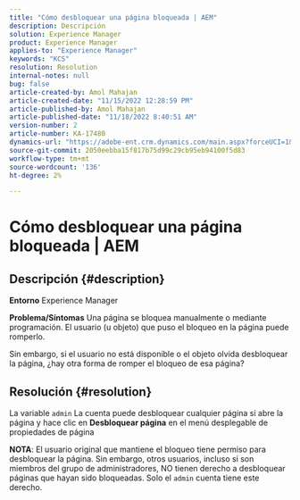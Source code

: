 ```yaml
---
title: "Cómo desbloquear una página bloqueada | AEM"
description: Descripción
solution: Experience Manager
product: Experience Manager
applies-to: "Experience Manager"
keywords: "KCS"
resolution: Resolution
internal-notes: null
bug: false
article-created-by: Amol Mahajan
article-created-date: "11/15/2022 12:28:59 PM"
article-published-by: Amol Mahajan
article-published-date: "11/18/2022 8:40:51 AM"
version-number: 2
article-number: KA-17480
dynamics-url: "https://adobe-ent.crm.dynamics.com/main.aspx?forceUCI=1&pagetype=entityrecord&etn=knowledgearticle&id=0b30dc0f-e164-ed11-9561-6045bd006a22"
source-git-commit: 2050eebba15f817b75d99c29cb95eb94100f5d83
workflow-type: tm+mt
source-wordcount: '136'
ht-degree: 2%

---
```


# Cómo desbloquear una página bloqueada | AEM

## Descripción {#description}

<b>Entorno</b>
Experience Manager


<b>Problema/Síntomas</b>
Una página se bloquea manualmente o mediante programación. El usuario (u objeto) que puso el bloqueo en la página puede romperlo.

Sin embargo, si el usuario no está disponible o el objeto olvida desbloquear la página, ¿hay otra forma de romper el bloqueo de esa página?


## Resolución {#resolution}


La variable `admin` La cuenta puede desbloquear cualquier página si abre la página y hace clic en <b>Desbloquear página</b> en el menú desplegable de propiedades de página

<b>NOTA</b>: El usuario original que mantiene el bloqueo tiene permiso para desbloquear la página. Sin embargo, otros usuarios, incluso si son miembros del grupo de administradores, NO tienen derecho a desbloquear páginas que hayan sido bloqueadas. Solo el `admin` cuenta tiene este derecho.
